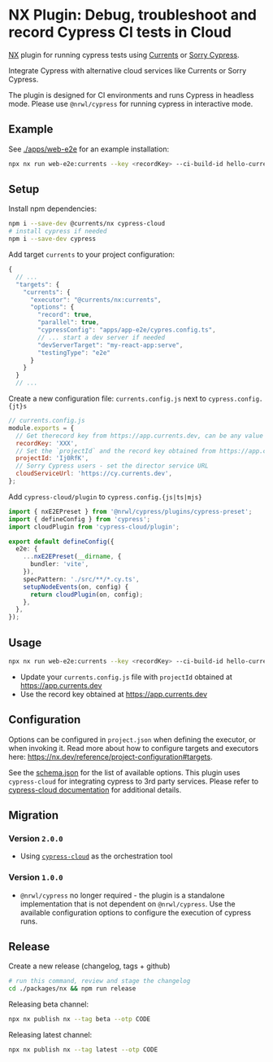 # NX Plugin: Debug, troubleshoot and record Cypress CI tests in Cloud

[NX](https://nx.dev/) plugin for running cypress tests using [Currents](https://currents.dev) or [Sorry Cypress](https://sorry-cypress.dev).

Integrate Cypress with alternative cloud services like Currents or Sorry Cypress.

The plugin is designed for CI environments and runs Cypress in headless mode. Please use `@nrwl/cypress` for running cypress in interactive mode.

## Example

See [./apps/web-e2e](./apps/web-e2e) for an example installation:

```sh
npx nx run web-e2e:currents --key <recordKey> --ci-build-id hello-currents-nx
```

## Setup

Install npm dependencies:

```sh
npm i --save-dev @currents/nx cypress-cloud
# install cypress if needed
npm i --save-dev cypress
```

Add target `currents` to your project configuration:

```js
{
  // ...
  "targets": {
    "currents": {
      "executor": "@currents/nx:currents",
      "options": {
        "record": true,
        "parallel": true,
        "cypressConfig": "apps/app-e2e/cypres.config.ts",
        // ... start a dev server if needed
        "devServerTarget": "my-react-app:serve",
        "testingType": "e2e"
      }
    }
  }
  // ...
```

Create a new configuration file: `currents.config.js` next to `cypress.config.{jt}s`

```js
// currents.config.js
module.exports = {
  // Get therecord key from https://app.currents.dev, can be any value for self-hosted instance of Sorry Cypress
  recordKey: 'XXX',
  // Set the `projectId` and the record key obtained from https://app.currents.dev or your self-hosted instance of Sorry Cypress
  projectId: 'Ij0RfK',
  // Sorry Cypress users - set the director service URL
  cloudServiceUrl: 'https://cy.currents.dev',
};
```

Add `cypress-cloud/plugin` to `cypress.config.{js|ts|mjs}`

```ts
import { nxE2EPreset } from '@nrwl/cypress/plugins/cypress-preset';
import { defineConfig } from 'cypress';
import cloudPlugin from 'cypress-cloud/plugin';

export default defineConfig({
  e2e: {
    ...nxE2EPreset(__dirname, {
      bundler: 'vite',
    }),
    specPattern: './src/**/*.cy.ts',
    setupNodeEvents(on, config) {
      return cloudPlugin(on, config);
    },
  },
});
```

## Usage

```sh
npx nx run web-e2e:currents --key <recordKey> --ci-build-id hello-currents-nx
```

- Update your `currents.config.js` file with `projectId` obtained at https://app.currents.dev
- Use the record key obtained at https://app.currents.dev

## Configuration

Options can be configured in `project.json` when defining the executor, or when invoking it. Read more about how to configure targets and executors here: https://nx.dev/reference/project-configuration#targets.

See the [schema.json](./packages/nx/src/executors/schema.json) for the list of available options. This plugin uses `cypress-cloud` for integrating cypress to 3rd party services. Please refer to [cypress-cloud documentation](https://github.com/currents-dev/cypress-cloud) for additional details.

## Migration

### Version `2.0.0`

- Using [`cypress-cloud`](https://github.com/currents-dev/cypress-cloud) as the orchestration tool

### Version `1.0.0`

- `@nrwl/cypress` no longer required - the plugin is a standalone implementation that is not dependent on `@nrwl/cypress`. Use the available configuration options to configure the execution of cypress runs.

## Release

Create a new release (changelog, tags + github)

```sh
# run this command, review and stage the changelog
cd ./packages/nx && npm run release
```

Releasing beta channel:

```sh
npx nx publish nx --tag beta --otp CODE
```

Releasing latest channel:

```sh
npx nx publish nx --tag latest --otp CODE
```
